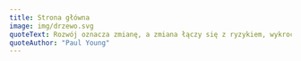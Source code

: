 ```yaml
---
title: Strona główna
image: img/drzewo.svg
quoteText: Rozwój oznacza zmianę, a zmiana łączy się z ryzykiem, wykroczeniem ze znanego w nieznane
quoteAuthor: "Paul Young"
---
```


